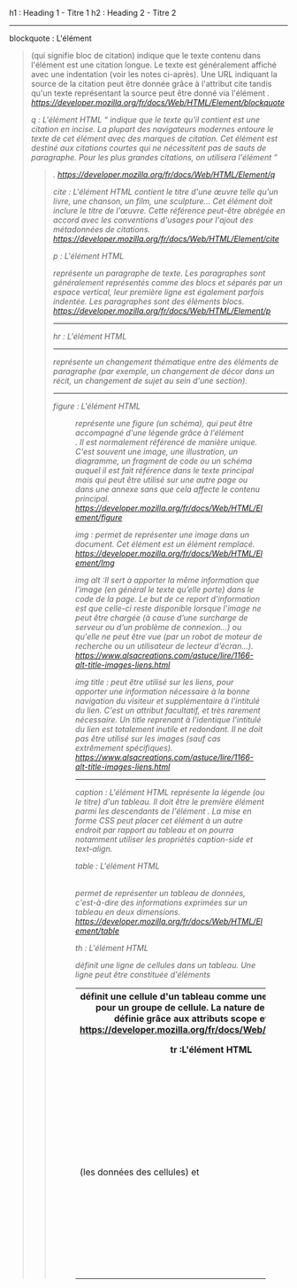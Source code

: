 h1 : Heading 1 - Titre 1
h2 : Heading 2 - Titre 2

---------------

blockquote : L'élément <blockquote> (qui signifie bloc de citation) indique que le texte contenu dans l'élément est une citation longue. Le texte est généralement affiché avec une indentation (voir les notes ci-après). Une URL indiquant la source de la citation peut être donnée grâce à l'attribut cite tandis qu'un texte représentant la source peut être donné via l'élément <cite>.
https://developer.mozilla.org/fr/docs/Web/HTML/Element/blockquote

q : L'élément HTML <q> indique que le texte qu'il contient est une citation en incise. La plupart des navigateurs modernes entoure le texte de cet élément avec des marques de citation. Cet élément est destiné aux citations courtes qui ne nécessitent pas de sauts de paragraphe. Pour les plus grandes citations, on utilisera l'élément <blockquote>.
https://developer.mozilla.org/fr/docs/Web/HTML/Element/q

cite : L'élément HTML <cite> contient le titre d'une œuvre telle qu'un livre, une chanson, un film, une sculpture… Cet élément doit inclure le titre de l'œuvre. Cette référence peut-être abrégée en accord avec les conventions d'usages pour l'ajout des métadonnées de citations.
https://developer.mozilla.org/fr/docs/Web/HTML/Element/cite

p : L'élément HTML <p> représente un paragraphe de texte. Les paragraphes sont généralement représentés comme des blocs et séparés par un espace vertical, leur première ligne est également parfois indentée. Les paragraphes sont des éléments blocs.
https://developer.mozilla.org/fr/docs/Web/HTML/Element/p

---------------

hr : L'élément HTML <hr> représente un changement thématique entre des éléments de paragraphe (par exemple, un changement de décor dans un récit, un changement de sujet au sein d'une section).

---------------

figure : L'élément HTML <figure> représente une figure (un schéma), qui peut être accompagné d'une légende grâce à l'élément <figcaption>. Il est normalement référencé de manière unique. C'est souvent une image, une illustration, un diagramme, un fragment de code ou un schéma auquel il est fait référence dans le texte principal mais qui peut être utilisé sur une autre page ou dans une annexe sans que cela affecte le contenu principal.
https://developer.mozilla.org/fr/docs/Web/HTML/Element/figure

img : permet de représenter une image dans un document. Cet élément est un élément remplacé.
https://developer.mozilla.org/fr/docs/Web/HTML/Element/Img

img alt :Il sert à apporter la même information que l’image (en général le texte qu’elle porte) dans le code de la page. Le but de ce report d’information est que celle-ci reste disponible lorsque l’image ne peut être chargée (à cause d’une surcharge de serveur ou d’un problème de connexion...) ou qu'elle ne peut être vue (par un robot de moteur de recherche ou un utilisateur de lecteur d’écran...).
https://www.alsacreations.com/astuce/lire/1166-alt-title-images-liens.html

img title : peut être utilisé sur les liens, pour apporter une information nécessaire à la bonne navigation du visiteur et supplémentaire à l'intitulé du lien. C'est un attribut facultatif, et très rarement nécessaire. Un title reprenant à l'identique l’intitulé du lien est totalement inutile et redondant. Il ne doit pas être utilisé sur les images (sauf cas extrêmement spécifiques).
https://www.alsacreations.com/astuce/lire/1166-alt-title-images-liens.html


---------------

caption : L'élément HTML <caption> représente la légende (ou le titre) d'un tableau. Il doit être le première élément parmi les descendants de l'élément <table>. La mise en forme CSS peut placer cet élément à un autre endroit par rapport au tableau et on pourra notamment utiliser les propriétés caption-side et text-align.

table : L'élément HTML <table> permet de représenter un tableau de données, c'est-à-dire des informations exprimées sur un tableau en deux dimensions.
https://developer.mozilla.org/fr/docs/Web/HTML/Element/table

th : L'élément HTML <th> définit une cellule d'un tableau comme une cellule d'en-tête pour un groupe de cellule. La nature de ce groupe est définie grâce aux attributs scope et headers.
https://developer.mozilla.org/fr/docs/Web/HTML/Element/th

tr :L'élément HTML <tr> définit une ligne de cellules dans un tableau. Une ligne peut être constituée d'éléments <td> (les données des cellules) et <th> (les cellules d'en-têtes).
https://developer.mozilla.org/fr/docs/Web/HTML/Element/tr

td : L'élément HTML <td> définit une cellule d'un tableau qui contient des données. Cet élément fait partie du modèle de tableau.
https://developer.mozilla.org/fr/docs/Web/HTML/Element/td

---------------

ul : L'élément HTML <ul> représente une liste d'éléments sans ordre particulier. Il est souvent représenté par une liste à puces.
https://developer.mozilla.org/fr/docs/Web/HTML/Element/ul

ol : représente une liste ordonnée. Les éléments d'une telle liste sont généralement affichés avec un indicateur ordinal pouvant prendre la forme de nombres, de lettres, de chiffres romains ou de points.
https://developer.mozilla.org/fr/docs/Web/HTML/Element/ol

li : Element d'une liste
https://developer.mozilla.org/fr/docs/Web/HTML/Element/li